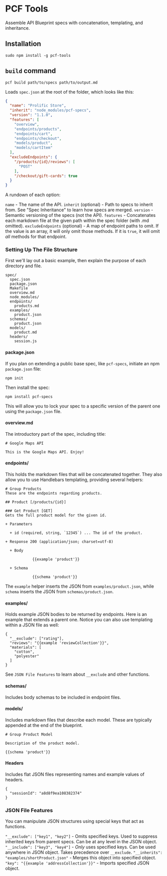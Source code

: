 # PCF Tools

Assemble API Blueprint specs with concatenation, templating, and inheritance.

## Installation

`sudo npm install -g pcf-tools`

## `build` command

`pcf build path/to/specs path/to/output.md`

Loads `spec.json` at the root of the folder, which looks like this:

```json
{
  "name": "Prolific Store",
  "inherit": "node_modules/pcf-specs",
  "version": "1.1.0",
  "features": [
    "overview",
    "endpoints/products",
    "endpoints/cart",
    "endpoints/checkout",
    "models/product",
    "models/cartItem"
  ],
  "excludeEndpoints": {
    "/products/{id}/reviews": [
      "POST"
    ],
    "/checkout/gift-cards": true
  }
}
```

A rundown of each option:

`name` - The name of the API.
`inherit` (optional) - Path to specs to inherit from. See "Spec Inheritance" to learn how specs are merged.
`version` - Semantic versioning of the specs (not the API).
`features` - Concatenates each markdown file at the given path within the spec folder (with .md omitted).
`excludeEndpoints` (optional) - A map of endpoint paths to omit. If the value is an array, it will only omit those methods. If it is `true`, it will omit _all_ methods for that endpoint.

### Setting Up The File Structure

First we'll lay out a basic example, then explain the purpose of each directory and file.

```
spec/
  spec.json
  package.json
  Makefile
  overview.md
  node_modules/
  endpoints/
    products.md
  examples/
    product.json
  schemas/
    product.json
  models/
    product.md
  headers/
    session.js
```

#### package.json

If you plan on extending a public base spec, like `pcf-specs`, initiate an npm `package.json` file:

`npm init`

Then install the spec:

`npm install pcf-specs`

This will allow you to lock your spec to a specific version of the parent one using the `package.json` file.

#### overview.md

The introductory part of the spec, including title:

```
# Google Maps API

This is the Google Maps API. Enjoy!
```

#### endpoints/

This holds the markdown files that will be concatenated together. They also allow you to use Handlebars templating, providing several helpers:

```
# Group Products
These are the endpoints regarding products.

## Product [/products/{id}]

### Get Product [GET]
Gets the full product model for the given id.

+ Parameters

  + id (required, string, `12345`) ... The id of the product.

+ Response 200 (application/json; charset=utf-8)

  + Body

            {{example 'product'}}

  + Schema

            {{schema 'product'}}
```

The `example` helper inserts the JSON from `examples/product.json`, while `schema` inserts the JSON from `schemas/product.json`.

#### examples/

Holds example JSON bodies to be returned by endpoints. Here is an example that extends a parent one. Notice you can also use templating within a JSON file as well:

```
{
  "__exclude": ["rating"],
  "reviews": "{{example 'reviewCollection'}}",
  "materials": [
    "cotton",
    "polyester"
  ]
}
```

See `JSON File Features` to learn about `__exclude` and other functions.

#### schemas/

Includes body schemas to be included in endpoint files.

#### models/

Includes markdown files that describe each model. These are typically appended at the end of the blueprint.

```
# Group Product Model

Description of the product model.

{{schema 'product'}}
```

#### Headers

Includes flat JSON files representing names and example values of headers.

```
{
  "sessionId": "a8d8f9ea108382374"
}
```

### JSON File Features

You can manipulate JSON structures using special keys that act as functions.

`"__exclude": ["key1", "key2"]` - Omits specified keys. Used to suppress inherited keys from parent specs. Can be at any level in the JSON object.
`"__include": ["key3", "key4"]` - _Only_ uses specified keys. Can be used anywhere in JSON object. Takes precedence over `__exclude`.
`"__inherits": "examples/shortProduct.json"` - Merges this object into specified object.
`"key": "{{example 'addressCollection'}}"` - Imports specified JSON object.
